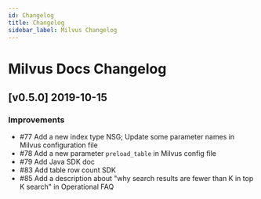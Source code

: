 ```yaml
---
id: Changelog
title: Changelog
sidebar_label: Milvus Changelog
---
```


# Milvus Docs Changelog

## [v0.5.0] 2019-10-15

### Improvements
- \#77 Add a new index type NSG; Update some parameter names in Milvus configuration file
- \#78 Add a new parameter `preload_table` in Milvus config file
- \#79 Add Java SDK doc
- \#83 Add table row count SDK
- \#85 Add a description about "why search results are fewer than K in top K search" in Operational FAQ 



